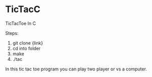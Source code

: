 # TicTacC
TicTacToe In C

Steps:
1. git clone {link}
2. cd into folder
3. make
4. ./tac

In this tic tac toe program you can play two player or vs a computer.
